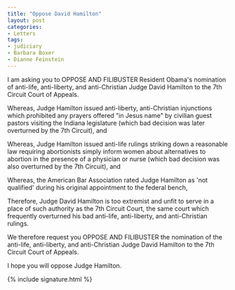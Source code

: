 ```yaml
---
title: "Oppose David Hamilton"
layout: post
categories:
- Letters
tags:
- judiciary
- Barbara Boxer
- Dianne Feinstein
---
```


I am asking you to OPPOSE AND FILIBUSTER Resident Obama's nomination of anti-life, anti-liberty, and anti-Christian Judge David Hamilton to the 7th Circuit Court of Appeals.

Whereas, Judge Hamilton issued anti-liberty, anti-Christian injunctions which prohibited any prayers offered "in Jesus name" by civilian guest pastors visiting the Indiana legislature (which bad decision was later overturned by the 7th Circuit), and

Whereas, Judge Hamilton issued anti-life rulings striking down a reasonable law requiring abortionists simply inform women about alternatives to abortion in the presence of a physician or nurse (which bad decision was also overturned by the 7th Circuit), and

Whereas, the American Bar Association rated Judge Hamilton as 'not qualified' during his original appointment to the federal bench,

Therefore, Judge David Hamilton is too extremist and unfit to serve in a place of such authority as the 7th Circuit Court, the same court which frequently overturned his bad anti-life, anti-liberty, and anti-Christian rulings.

We therefore request you OPPOSE AND FILIBUSTER the nomination of the anti-life, anti-liberty, and anti-Christian Judge David Hamilton to the 7th Circuit Court of Appeals.

I hope you will oppose Judge Hamilton.

{% include signature.html %}
